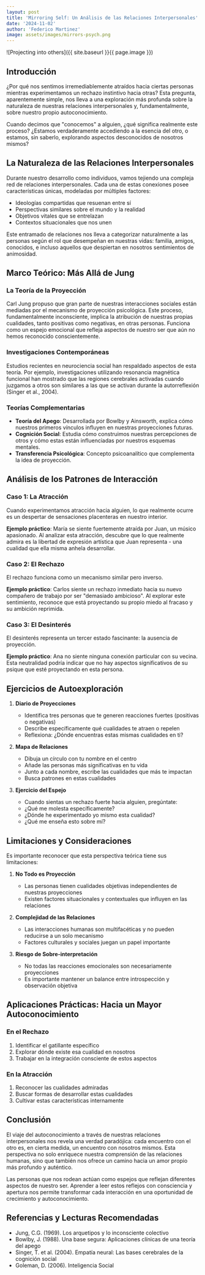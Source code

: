 ```yaml
---
layout: post
title: 'Mirroring Self: Un Análisis de las Relaciones Interpersonales'
date: '2024-11-02'
author: 'Federico Martinez'
image: assets/images/mirrors-psych.png
---
```


![Projecting into others]({{ site.baseurl }}{{ page.image }})

## Introducción

¿Por qué nos sentimos irremediablemente atraídos hacia ciertas personas mientras experimentamos un rechazo instintivo hacia otras? Esta pregunta, aparentemente simple, nos lleva a una exploración más profunda sobre la naturaleza de nuestras relaciones interpersonales y, fundamentalmente, sobre nuestro propio autoconocimiento.

Cuando decimos que "conocemos" a alguien, ¿qué significa realmente este proceso? ¿Estamos verdaderamente accediendo a la esencia del otro, o estamos, sin saberlo, explorando aspectos desconocidos de nosotros mismos?

## La Naturaleza de las Relaciones Interpersonales

Durante nuestro desarrollo como individuos, vamos tejiendo una compleja red de relaciones interpersonales. Cada una de estas conexiones posee características únicas, modeladas por múltiples factores:

- Ideologías compartidas que resuenan entre sí
- Perspectivas similares sobre el mundo y la realidad
- Objetivos vitales que se entrelazan
- Contextos situacionales que nos unen

Este entramado de relaciones nos lleva a categorizar naturalmente a las personas según el rol que desempeñan en nuestras vidas: familia, amigos, conocidos, e incluso aquellos que despiertan en nosotros sentimientos de animosidad.

## Marco Teórico: Más Allá de Jung

### La Teoría de la Proyección
Carl Jung propuso que gran parte de nuestras interacciones sociales están mediadas por el mecanismo de proyección psicológica. Este proceso, fundamentalmente inconsciente, implica la atribución de nuestras propias cualidades, tanto positivas como negativas, en otras personas. Funciona como un espejo emocional que refleja aspectos de nuestro ser que aún no hemos reconocido conscientemente.

### Investigaciones Contemporáneas
Estudios recientes en neurociencia social han respaldado aspectos de esta teoría. Por ejemplo, investigaciones utilizando resonancia magnética funcional han mostrado que las regiones cerebrales activadas cuando juzgamos a otros son similares a las que se activan durante la autorreflexión (Singer et al., 2004).

### Teorías Complementarias
- **Teoría del Apego**: Desarrollada por Bowlby y Ainsworth, explica cómo nuestros primeros vínculos influyen en nuestras proyecciones futuras.
- **Cognición Social**: Estudia cómo construimos nuestras percepciones de otros y cómo estas están influenciadas por nuestros esquemas mentales.
- **Transferencia Psicológica**: Concepto psicoanalítico que complementa la idea de proyección.

## Análisis de los Patrones de Interacción

### Caso 1: La Atracción
Cuando experimentamos atracción hacia alguien, lo que realmente ocurre es un despertar de sensaciones placenteras en nuestro interior. 

**Ejemplo práctico**: María se siente fuertemente atraída por Juan, un músico apasionado. Al analizar esta atracción, descubre que lo que realmente admira es la libertad de expresión artística que Juan representa - una cualidad que ella misma anhela desarrollar.

### Caso 2: El Rechazo
El rechazo funciona como un mecanismo similar pero inverso. 

**Ejemplo práctico**: Carlos siente un rechazo inmediato hacia su nuevo compañero de trabajo por ser "demasiado ambicioso". Al explorar este sentimiento, reconoce que está proyectando su propio miedo al fracaso y su ambición reprimida.

### Caso 3: El Desinterés
El desinterés representa un tercer estado fascinante: la ausencia de proyección.

**Ejemplo práctico**: Ana no siente ninguna conexión particular con su vecina. Esta neutralidad podría indicar que no hay aspectos significativos de su psique que esté proyectando en esta persona.

## Ejercicios de Autoexploración

1. **Diario de Proyecciones**
   - Identifica tres personas que te generen reacciones fuertes (positivas o negativas)
   - Describe específicamente qué cualidades te atraen o repelen
   - Reflexiona: ¿Dónde encuentras estas mismas cualidades en ti?

2. **Mapa de Relaciones**
   - Dibuja un círculo con tu nombre en el centro
   - Añade las personas más significativas en tu vida
   - Junto a cada nombre, escribe las cualidades que más te impactan
   - Busca patrones en estas cualidades

3. **Ejercicio del Espejo**
   - Cuando sientas un rechazo fuerte hacia alguien, pregúntate:
   - ¿Qué me molesta específicamente?
   - ¿Dónde he experimentado yo mismo esta cualidad?
   - ¿Qué me enseña esto sobre mí?

## Limitaciones y Consideraciones

Es importante reconocer que esta perspectiva teórica tiene sus limitaciones:

1. **No Todo es Proyección**
   - Las personas tienen cualidades objetivas independientes de nuestras proyecciones
   - Existen factores situacionales y contextuales que influyen en las relaciones

2. **Complejidad de las Relaciones**
   - Las interacciones humanas son multifacéticas y no pueden reducirse a un solo mecanismo
   - Factores culturales y sociales juegan un papel importante

3. **Riesgo de Sobre-interpretación**
   - No todas las reacciones emocionales son necesariamente proyecciones
   - Es importante mantener un balance entre introspección y observación objetiva

## Aplicaciones Prácticas: Hacia un Mayor Autoconocimiento

### En el Rechazo
1. Identificar el gatillante específico
2. Explorar dónde existe esa cualidad en nosotros
3. Trabajar en la integración consciente de estos aspectos

### En la Atracción
1. Reconocer las cualidades admiradas
2. Buscar formas de desarrollar estas cualidades
3. Cultivar estas características internamente

## Conclusión

El viaje del autoconocimiento a través de nuestras relaciones interpersonales nos revela una verdad paradójica: cada encuentro con el otro es, en cierta medida, un encuentro con nosotros mismos. Esta perspectiva no solo enriquece nuestra comprensión de las relaciones humanas, sino que también nos ofrece un camino hacia un amor propio más profundo y auténtico.

Las personas que nos rodean actúan como espejos que reflejan diferentes aspectos de nuestro ser. Aprender a leer estos reflejos con consciencia y apertura nos permite transformar cada interacción en una oportunidad de crecimiento y autoconocimiento.

## Referencias y Lecturas Recomendadas

- Jung, C.G. (1969). Los arquetipos y lo inconsciente colectivo
- Bowlby, J. (1988). Una base segura: Aplicaciones clínicas de una teoría del apego
- Singer, T. et al. (2004). Empatía neural: Las bases cerebrales de la cognición social
- Goleman, D. (2006). Inteligencia Social
